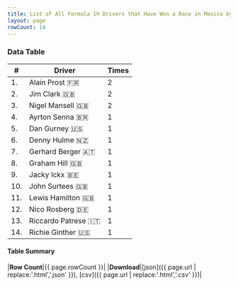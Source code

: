 ```yaml
---
title: List of All Formula 1® Drivers that Have Won a Race in Mexico by Number of Times
layout: page
rowCount: 14
---
```


<canvas id="chart" width="400" height="180"></canvas>
<script>
var data = {
    "datasets": [
        {
            "backgroundColor": "#f3a935",
            "borderColor": "#f68639",
            "borderWidth": 1,
            "data": [
                2.0,
                2.0,
                2.0,
                1.0,
                1.0,
                1.0,
                1.0,
                1.0,
                1.0,
                1.0,
                1.0,
                1.0,
                1.0,
                1.0
            ],
            "label": "Times"
        }
    ],
    "labels": [
        "Alain Prost",
        "Jim Clark",
        "Nigel Mansell",
        "Ayrton Senna",
        "Dan Gurney",
        "Denny Hulme",
        "Gerhard Berger",
        "Graham Hill",
        "Jacky Ickx",
        "John Surtees",
        "Lewis Hamilton",
        "Nico Rosberg",
        "Riccardo Patrese",
        "Richie Ginther"
    ]
};
var options = {
  legend: {
    display: false
  },
  scales: {
    xAxes: [{
      ticks: {
        beginAtZero: true,
        maxRotation: 180,
        display: window.innerWidth > 800
      }
    }],
    yAxes: [{
      ticks: {
        beginAtZero: true
      }
    }]
  },
  onResize: function(chart, size) {
    chart.options.scales.xAxes[0].ticks.display = size.width > 800;
  }
};
new Chart("chart", {
    data: data,
    type: 'bar',
    options: options
});
</script>



### Data Table

| # | Driver | Times |
|--|--|--|
| 1. | Alain Prost 🇫🇷 | 2 |
| 2. | Jim Clark 🇬🇧 | 2 |
| 3. | Nigel Mansell 🇬🇧 | 2 |
| 4. | Ayrton Senna 🇧🇷 | 1 |
| 5. | Dan Gurney 🇺🇸 | 1 |
| 6. | Denny Hulme 🇳🇿 | 1 |
| 7. | Gerhard Berger 🇦🇹 | 1 |
| 8. | Graham Hill 🇬🇧 | 1 |
| 9. | Jacky Ickx 🇧🇪 | 1 |
| 10. | John Surtees 🇬🇧 | 1 |
| 11. | Lewis Hamilton 🇬🇧 | 1 |
| 12. | Nico Rosberg 🇩🇪 | 1 |
| 13. | Riccardo Patrese 🇮🇹 | 1 |
| 14. | Richie Ginther 🇺🇸 | 1 |

#### Table Summary

|**Row Count**|{{ page.rowCount }}|
|**Download**|[json]({{ page.url | replace:'.html','.json' }}), [csv]({{ page.url | replace:'.html','.csv' }})|
